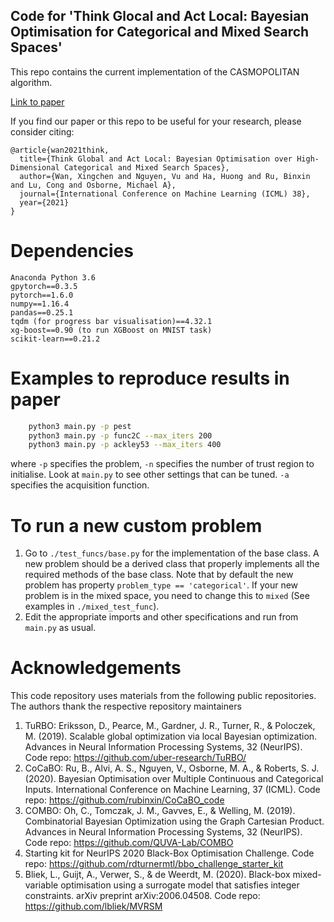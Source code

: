 ## Code for 'Think Glocal and Act Local: Bayesian Optimisation for Categorical and Mixed Search Spaces'

This repo contains the current implementation of the CASMOPOLITAN algorithm. 

[Link to paper](https://arxiv.org/abs/2102.07188)

If you find our paper or this repo to be useful for your research, please consider citing:
```
@article{wan2021think,
  title={Think Global and Act Local: Bayesian Optimisation over High-Dimensional Categorical and Mixed Search Spaces},
  author={Wan, Xingchen and Nguyen, Vu and Ha, Huong and Ru, Binxin and Lu, Cong and Osborne, Michael A},
  journal={International Conference on Machine Learning (ICML) 38},
  year={2021}
}
```

# Dependencies
```
Anaconda Python 3.6
gpytorch==0.3.5
pytorch==1.6.0
numpy==1.16.4
pandas==0.25.1
tqdm (for progress bar visualisation)==4.32.1
xg-boost==0.90 (to run XGBoost on MNIST task)
scikit-learn==0.21.2
```

# Examples to reproduce results in paper
```bash
    python3 main.py -p pest
    python3 main.py -p func2C --max_iters 200
    python3 main.py -p ackley53 --max_iters 400
```
where ```-p``` specifies the problem, ```-n``` specifies the number of trust region to initialise. Look at ```main.py``` to see other settings that can be tuned. ```-a``` specifies the acquisition function.

# To run a new custom problem
1. Go to ```./test_funcs/base.py``` for the implementation of the base class. A new problem should be a derived class
   that properly implements all the required methods of the base class. Note that by default the new problem has property
   ```problem_type == 'categorical'```. If your new problem is in the mixed space, you need to change this to ```mixed``` (See examples
   in ```./mixed_test_func```).
2. Edit the appropriate imports and other specifications and run from ```main.py``` as usual.    


# Acknowledgements

This code repository uses materials from the following public repositories. The authors thank the respective repository maintainers

1. TuRBO: Eriksson, D., Pearce, M., Gardner, J. R., Turner, R., & Poloczek, M. (2019). Scalable global optimization via local Bayesian optimization. Advances in Neural Information Processing Systems, 32 (NeurIPS).
   Code repo: https://github.com/uber-research/TuRBO/
2. CoCaBO: Ru, B., Alvi, A. S., Nguyen, V., Osborne, M. A., & Roberts, S. J. (2020). Bayesian Optimisation over Multiple Continuous and Categorical Inputs. International Conference on Machine Learning, 37 (ICML).
   Code repo: https://github.com/rubinxin/CoCaBO_code
3. COMBO: Oh, C., Tomczak, J. M., Gavves, E., & Welling, M. (2019). Combinatorial Bayesian Optimization using the Graph Cartesian Product. Advances in Neural Information Processing Systems, 32 (NeurIPS).
Code repo: https://github.com/QUVA-Lab/COMBO
4. Starting kit for NeurIPS 2020 Black-Box Optimisation Challenge. Code repo: https://github.com/rdturnermtl/bbo_challenge_starter_kit
5. Bliek, L., Guijt, A., Verwer, S., & de Weerdt, M. (2020). Black-box mixed-variable optimisation using a surrogate model that satisfies integer constraints. arXiv preprint arXiv:2006.04508. Code repo: https://github.com/lbliek/MVRSM
